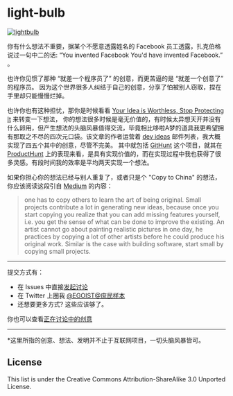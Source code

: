# light-bulb

[![lightbulb](http://r.loli.io/IRrUfe.jpg)](https://dribbble.com/shots/188133-What-to-do-when-your-light-bulb-burns-out-in-the-night)

你有什么想法不重要，据某个不愿意透露姓名的 Facebook 员工透露，扎克伯格说过一句中二的话: “You invented Facebook You'd have invented Facebook.” 。

也许你见惯了那种 “就差一个程序员了” 的创意，而更苦逼的是 “就差一个创意了” 的程序员。
因为这个世界很多人纠结于自己的创意，分享了怕被别人窃取，捏在手里却只能慢慢烂掉。

也许你也有这种担忧，那你是时候看看 [Your Idea is Worthless, Stop Protecting It](https://medium.com/@rjun07a/your-idea-is-worthless-stop-protecting-it-c8b8ce46a8f2) 来转变一下想法，
你的想法很多时候是毫无价值的，有时候太异想天开并没有什么卵用，但产生想法的头脑风暴值得交流，毕竟相比哆啦A梦的道具我更希望拥有那取之不尽的四次元口袋。该文章的作者运营着 [dev ideas](https://devideas.github.io/) 邮件列表，我大概实现了四五个其中的创意，尽管不完美。
其中就包括 [GitHunt](https://githunt.io) 这个项目，就其在 [ProductHunt](http://www.producthunt.com/tech/git-hunt) 上的表现来看，是具有实现价值的，而在实现过程中我也获得了很多灵感。有段时间我的效率是平均两天实现一个想法。

如果你担心你的想法已经与别人重复了，或者只是个 "Copy to China" 的想法，你应该阅读这段引自 [Medium](https://medium.com/@m_danish_s/from-empty-mind-to-endless-ideas-a8e377ff5a1f) 的内容：

>one has to copy others to learn the art of being original. Small projects contribute a lot in generating new ideas, because once you start copying you realize that you can add missing features yourself, i.e. you get the sense of what can be done to improve the existing. An artist cannot go about painting realistic pictures in one day, he practices by copying a lot of other artists before he could produce his original work. Similar is the case with building software, start small by copying small projects.

---

提交方式有：

- 在 Issues 中直接[发起讨论](https://github.com/LightBulb/LightBulb/labels/idea)
- 在 Twitter 上圈我 [@EGOIST@庶民样本](https://twitter.com/shomin_sample)
- 还想要更多方式? 这些应该够了。

你也可以查看[正在讨论中的创意](https://github.com/LightBulb/LightBulb/labels/idea)

--- 

*这里所指的创意、想法、发明并不止于互联网项目，一切头脑风暴皆可。

## License

This list is under the Creative Commons Attribution-ShareAlike 3.0 Unported License.
